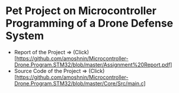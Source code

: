 # Pet Project on Microcontroller Programming of a Drone Defense System

- Report of the Project => (Click)[https://github.com/amoshnin/Microcontroller-Drone.Program.STM32/blob/master/Assignment%20Report.pdf]
- Source Code of the Project => (Click)[https://github.com/amoshnin/Microcontroller-Drone.Program.STM32/blob/master/Core/Src/main.c]
